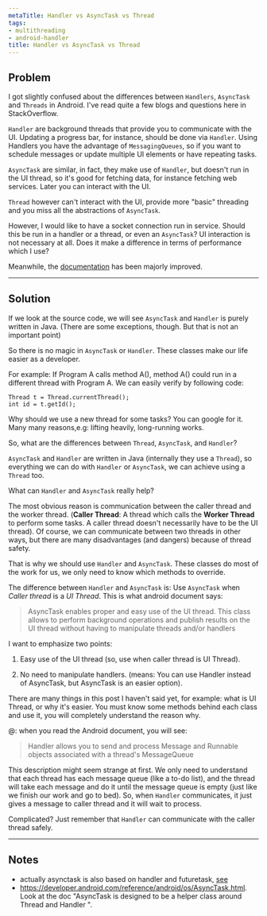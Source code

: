 ```yaml
---
metaTitle: Handler vs AsyncTask vs Thread
tags:
- multithreading
- android-handler
title: Handler vs AsyncTask vs Thread
---
```


## Problem

I got slightly confused about the differences between `Handlers`, `AsyncTask` and `Threads` in Android. I've read quite a few blogs and questions here in StackOverflow. 


`Handler` are background threads that provide you to communicate with the UI. Updating a progress bar, for instance, should be done via `Handler`. Using Handlers you have the advantage of `MessagingQueues`, so if you want to schedule messages or update multiple UI elements or have repeating tasks.


`AsyncTask` are similar, in fact, they make use of `Handler`, but doesn't run in the UI thread, so it's good for fetching data, for instance fetching web services. Later you can interact with the UI.


`Thread` however can't interact with the UI, provide more "basic" threading and you miss all the abstractions of `AsyncTask`.


However, I would like to have a socket connection run in service. Should this be run in a handler or a thread, or even an `AsyncTask`? UI interaction is not necessary at all. Does it make a difference in terms of performance which I use?


Meanwhile, the [documentation](https://developer.android.com/reference/android/os/AsyncTask.html) has been majorly improved.



---

## Solution

If we look at the source code, we will see `AsyncTask` and `Handler` is purely written in Java. (There are some exceptions, though. But that is not an important point)


So there is no magic in `AsyncTask` or `Handler`. These classes make our life easier as a developer.


For example: If Program A calls method A(), method A() could run in a different thread with Program A. We can easily verify by following code:



```
Thread t = Thread.currentThread();    
int id = t.getId();

```

Why should we use a new thread for some tasks? You can google for it. Many many reasons,e.g: lifting heavily, long-running works.


So, what are the differences between `Thread`, `AsyncTask`, and `Handler`?


`AsyncTask` and `Handler` are written in Java (internally they use a `Thread`), so everything we can do with `Handler` or `AsyncTask`, we can achieve using a `Thread` too.


What can `Handler` and `AsyncTask` really help?


The most obvious reason is communication between the caller thread and the worker thread.
(**Caller Thread**: A thread which calls the **Worker Thread** to perform some tasks. A caller thread doesn't necessarily have to be the UI thread). Of course, we can communicate between two threads in other ways, but there are many disadvantages (and dangers) because of thread safety.


That is why we should use `Handler` and `AsyncTask`. These classes do most of the work for us, we only need to know which methods to override.


The difference between `Handler` and `AsyncTask` is: Use `AsyncTask` when *Caller thread* is a *UI Thread*.
This is what android document says:



> 
> AsyncTask enables proper and easy use of the UI thread. This class
>  allows to perform background operations and publish results on the UI
>  thread without having to manipulate threads and/or handlers
> 
> 
> 


I want to emphasize two points:


1) Easy use of the UI thread (so, use when caller thread is UI Thread).


2) No need to manipulate handlers. (means: You can use Handler instead of AsyncTask, but AsyncTask is an easier option).


There are many things in this post I haven't said yet, for example: what is UI Thread, or why it's easier. You must know some methods behind each class and use it, you will completely understand the reason why.


@: when you read the Android document, you will see: 



> 
> Handler allows you to send and process Message and Runnable objects
>  associated with a thread's MessageQueue
> 
> 
> 


This description might seem strange at first. We only need to understand that each thread has each message queue (like a to-do list), and the thread will take each message and do it until the message queue is empty (just like we finish our work and go to bed). So, when `Handler` communicates, it just gives a message to caller thread and it will wait to process. 


Complicated? Just remember that `Handler` can communicate with the caller thread safely.



---

## Notes

- actually asynctask is also based on handler and futuretask, [see](https://github.com/android/platform_frameworks_base/blob/master/core/java/android/os/AsyncTask.java#L327)
- https://developer.android.com/reference/android/os/AsyncTask.html. Look at the doc "AsyncTask is designed to be a helper class around Thread and Handler ".
